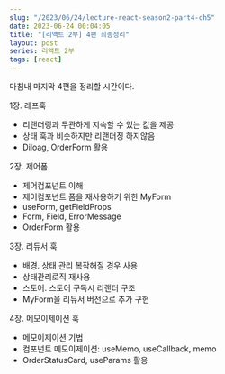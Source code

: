 ```yaml
---
slug: "/2023/06/24/lecture-react-season2-part4-ch5"
date: 2023-06-24 00:04:05
title: "[리액트 2부] 4편 최종정리"
layout: post
series: 리액트 2부
tags: [react]
---
```


마침내 마지막 4편을 정리할 시간이다.

1장. 레프훅

- 리랜더링과 무관하게 지속할 수 있는 값을 제공
- 상태 훅과 비슷하지만 리랜더징 하지않음
- Diloag, OrderForm 활용

2장. 제어폼

- 제어컴포넌트 이해
- 제어컴포넌트 폼을 재사용하기 위한 MyForm
- useForm, getFieldProps
- Form, Field, ErrorMessage
- OrderForm 활용

3장. 리듀서 훅

- 배경. 상태 관리 복작해질 경우 사용
- 상태관리로직 재사용
- 스토어. 스토어 구독시 리랜더 구조
- MyForm을 리듀서 버전으로 추가 구현

4장. 메모이제이션 훅

- 메모이제이션 기법
- 컴포넌트 메모이제이션: useMemo, useCallback, memo
- OrderStatusCard, useParams 활용
